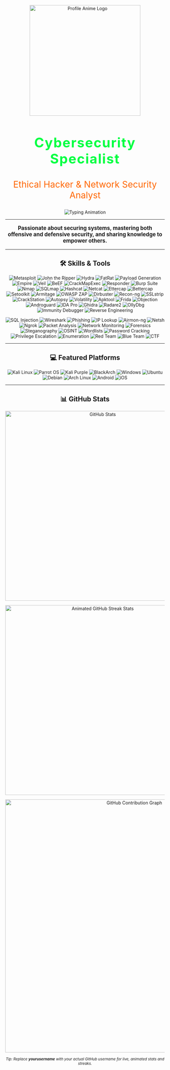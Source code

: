 <!--
  Cybersecurity Specialist | Ethical Hacker | Network Security Analyst
  Clean, modern, and professional profile section.
-->

<p align="center">
  <img src="https://i.pinimg.com/1200x/84/07/6e/84076ec56a928e569f211d5dd96f4580.jpg" width="350" alt="Profile Anime Logo"/>
</p>

<h1 align="center" style="color:#00FF41; font-weight:bold; letter-spacing:2px; font-size:3em;">Cybersecurity Specialist</h1>
<h3 align="center" style="color:#FF6600; font-weight:normal; font-size:2em;">Ethical Hacker &amp; Network Security Analyst</h3>

<p align="center">
  <img src="https://readme-typing-svg.herokuapp.com?font=Fira+Code&weight=800&size=32&pause=1000&color=00FF41&center=true&vCenter=true&width=800&height=60&lines=Defending+Digital+Frontiers;Offensive+%26+Defensive+Security;Empowering+Through+Knowledge" alt="Typing Animation" />
</p>

<hr>

<p align="center" style="font-size:1.2em;">
  <b>
    Passionate about securing systems, mastering both offensive and defensive security, and sharing knowledge to empower others.
  </b>
</p>

<hr>

<h2 align="center">🛠️ Skills &amp; Tools</h2>

<p align="center">
  <img src="https://img.shields.io/badge/Metasploit-FF0000?style=for-the-badge&logo=metasploit&logoColor=white" alt="Metasploit">
  <img src="https://img.shields.io/badge/John_the_Ripper-8B0000?style=for-the-badge&logoColor=white" alt="John the Ripper">
  <img src="https://img.shields.io/badge/Hydra-DC143C?style=for-the-badge&logoColor=white" alt="Hydra">
  <img src="https://img.shields.io/badge/FatRat-800000?style=for-the-badge&logoColor=white" alt="FatRat">
  <img src="https://img.shields.io/badge/Payload_Generation-FF4500?style=for-the-badge&logoColor=white" alt="Payload Generation">
  <img src="https://img.shields.io/badge/Empire-000000?style=for-the-badge&logoColor=white" alt="Empire">
  <img src="https://img.shields.io/badge/Veil-E10098?style=for-the-badge&logoColor=white" alt="Veil">
  <img src="https://img.shields.io/badge/BeEF-FF0000?style=for-the-badge&logoColor=white" alt="BeEF">
  <img src="https://img.shields.io/badge/CrackMapExec-2E8B57?style=for-the-badge&logoColor=white" alt="CrackMapExec">
  <img src="https://img.shields.io/badge/Responder-FFD700?style=for-the-badge&logoColor=black" alt="Responder">
  <img src="https://img.shields.io/badge/Burpsuite-FF9900?style=for-the-badge&logo=burp-suite&logoColor=white" alt="Burp Suite">
  <img src="https://img.shields.io/badge/Nmap-4682B4?style=for-the-badge&logo=nmap&logoColor=white" alt="Nmap">
  <img src="https://img.shields.io/badge/SQLmap-000000?style=for-the-badge&logoColor=white" alt="SQLmap">
  <img src="https://img.shields.io/badge/Hashcat-800080?style=for-the-badge&logoColor=white" alt="Hashcat">
  <img src="https://img.shields.io/badge/Netcat-333333?style=for-the-badge&logoColor=white" alt="Netcat">
  <img src="https://img.shields.io/badge/Ettercap-008B8B?style=for-the-badge&logoColor=white" alt="Ettercap">
  <img src="https://img.shields.io/badge/Bettercap-FF1493?style=for-the-badge&logoColor=white" alt="Bettercap">
  <img src="https://img.shields.io/badge/Setoolkit-FF6347?style=for-the-badge&logoColor=white" alt="Setoolkit">
  <img src="https://img.shields.io/badge/Armitage-00BFFF?style=for-the-badge&logoColor=white" alt="Armitage">
  <img src="https://img.shields.io/badge/OWASP_ZAP-000000?style=for-the-badge&logo=OWASP&logoColor=white" alt="OWASP ZAP">
  <img src="https://img.shields.io/badge/Dirbuster-228B22?style=for-the-badge&logoColor=white" alt="Dirbuster">
  <img src="https://img.shields.io/badge/Recon-ng-FF8C00?style=for-the-badge&logoColor=white" alt="Recon-ng">
  <img src="https://img.shields.io/badge/SSLstrip-FF0000?style=for-the-badge&logoColor=white" alt="SSLstrip">
  <img src="https://img.shields.io/badge/CrackStation-4B0082?style=for-the-badge&logoColor=white" alt="CrackStation">
  <img src="https://img.shields.io/badge/Autopsy-191970?style=for-the-badge&logoColor=white" alt="Autopsy">
  <img src="https://img.shields.io/badge/Volatility-4682B4?style=for-the-badge&logoColor=white" alt="Volatility">
  <img src="https://img.shields.io/badge/Apktool-00CED1?style=for-the-badge&logoColor=black" alt="Apktool">
  <img src="https://img.shields.io/badge/Frida-FF69B4?style=for-the-badge&logoColor=white" alt="Frida">
  <img src="https://img.shields.io/badge/Objection-FFB300?style=for-the-badge&logoColor=black" alt="Objection">
  <img src="https://img.shields.io/badge/Androguard-00FF00?style=for-the-badge&logoColor=black" alt="Androguard">
  <img src="https://img.shields.io/badge/IDA_Pro-000000?style=for-the-badge&logoColor=white" alt="IDA Pro">
  <img src="https://img.shields.io/badge/Ghidra-FF0000?style=for-the-badge&logoColor=white" alt="Ghidra">
  <img src="https://img.shields.io/badge/Radare2-8B0000?style=for-the-badge&logoColor=white" alt="Radare2">
  <img src="https://img.shields.io/badge/OllyDbg-00008B?style=for-the-badge&logoColor=white" alt="OllyDbg">
  <img src="https://img.shields.io/badge/Immunity_Debugger-FF4500?style=for-the-badge&logoColor=white" alt="Immunity Debugger">
  <img src="https://img.shields.io/badge/Reverse_Engineering-00FF41?style=for-the-badge&logoColor=black" alt="Reverse Engineering">
</p>
<p align="center">
  <img src="https://img.shields.io/badge/SQL_Injection-FF0000?style=for-the-badge&logoColor=white" alt="SQL Injection">
  <img src="https://img.shields.io/badge/Wireshark-0066CC?style=for-the-badge&logo=wireshark&logoColor=white" alt="Wireshark">
  <img src="https://img.shields.io/badge/Phishing-FF6600?style=for-the-badge&logoColor=white" alt="Phishing">
  <img src="https://img.shields.io/badge/IP_Lookup-4169E1?style=for-the-badge&logoColor=white" alt="IP Lookup">
  <img src="https://img.shields.io/badge/Airmon--ng-00FF00?style=for-the-badge&logoColor=black" alt="Airmon-ng">
  <img src="https://img.shields.io/badge/Netsh-0078D4?style=for-the-badge&logoColor=white" alt="Netsh">
  <img src="https://img.shields.io/badge/Ngrok-1F1E37?style=for-the-badge&logoColor=white" alt="Ngrok">
  <img src="https://img.shields.io/badge/Packet_Analysis-00BFFF?style=for-the-badge&logoColor=white" alt="Packet Analysis">
  <img src="https://img.shields.io/badge/Network_Monitoring-00FF41?style=for-the-badge&logoColor=black" alt="Network Monitoring">
  <img src="https://img.shields.io/badge/Forensics-8B008B?style=for-the-badge&logoColor=white" alt="Forensics">
  <img src="https://img.shields.io/badge/Steganography-FF69B4?style=for-the-badge&logoColor=white" alt="Steganography">
  <img src="https://img.shields.io/badge/OSINT-00CED1?style=for-the-badge&logoColor=black" alt="OSINT">
  <img src="https://img.shields.io/badge/Wordlists-FFD700?style=for-the-badge&logoColor=black" alt="Wordlists">
  <img src="https://img.shields.io/badge/Password_Cracking-FF0000?style=for-the-badge&logoColor=white" alt="Password Cracking">
  <img src="https://img.shields.io/badge/Privilege_Escalation-FF8C00?style=for-the-badge&logoColor=white" alt="Privilege Escalation">
  <img src="https://img.shields.io/badge/Enumeration-00BFFF?style=for-the-badge&logoColor=white" alt="Enumeration">
  <img src="https://img.shields.io/badge/Red_Team-FF0000?style=for-the-badge&logoColor=white" alt="Red Team">
  <img src="https://img.shields.io/badge/Blue_Team-00FF41?style=for-the-badge&logoColor=black" alt="Blue Team">
  <img src="https://img.shields.io/badge/CTF-FFD700?style=for-the-badge&logoColor=black" alt="CTF">
</p>

<hr>

<h2 align="center">💻 Featured Platforms</h2>
<p align="center">
  <img src="https://img.shields.io/badge/Kali_Linux-000000?style=for-the-badge&logo=kali-linux&logoColor=white" alt="Kali Linux">
  <img src="https://img.shields.io/badge/Parrot_OS-00CED1?style=for-the-badge&logo=parrot-security&logoColor=black" alt="Parrot OS">
  <img src="https://img.shields.io/badge/Kali_Purple-800080?style=for-the-badge&logoColor=white" alt="Kali Purple">
  <img src="https://img.shields.io/badge/BlackArch-FF0000?style=for-the-badge&logoColor=white" alt="BlackArch">
  <img src="https://img.shields.io/badge/Windows-0078D6?style=for-the-badge&logo=windows&logoColor=white" alt="Windows">
  <img src="https://img.shields.io/badge/Ubuntu-E95420?style=for-the-badge&logo=ubuntu&logoColor=white" alt="Ubuntu">
  <img src="https://img.shields.io/badge/Debian-A81D33?style=for-the-badge&logo=debian&logoColor=white" alt="Debian">
  <img src="https://img.shields.io/badge/Arch_Linux-1793D1?style=for-the-badge&logo=arch-linux&logoColor=white" alt="Arch Linux">
  <img src="https://img.shields.io/badge/Android-3DDC84?style=for-the-badge&logo=android&logoColor=white" alt="Android">
  <img src="https://img.shields.io/badge/iOS-000000?style=for-the-badge&logo=apple&logoColor=white" alt="iOS">
</p>

<hr>

<h2 align="center">📊 GitHub Stats</h2>
<p align="center">
  <img src="https://github-readme-stats.vercel.app/api?username=yourusername&show_icons=true&theme=radical&hide_border=true&bg_color=000000&title_color=00FF41&icon_color=FF6600&text_color=FFFFFF&custom_title=🔥%20GitHub%20Stats%20🔥" alt="GitHub Stats" width="600"/>
</p>
<p align="center">
  <img src="https://github-readme-streak-stats.herokuapp.com/?user=yourusername&theme=react&hide_border=true&background=000000&stroke=00FF41&ring=FF0000&fire=FF6600&currStreakNum=00FF41&sideNums=00FF41&currStreakLabel=FF0000&sideLabels=FF0000&dates=FFFFFF&mode=weekly&date_format=M%20j%5B%2C%20Y%5D" alt="Animated GitHub Streak Stats" width="600"/>
</p>
<p align="center">
  <img src="https://github-readme-activity-graph.vercel.app/graph?username=yourusername&theme=react-dark&bg_color=000000&color=00FF41&line=FF6600&point=FF0000&hide_border=true&custom_title=Contribution%20Graph" alt="GitHub Contribution Graph" width="800"/>
</p>
<p align="center">
  <sub><i>Tip: Replace <b>yourusername</b> with your actual GitHub username for live, animated stats and streaks.</i></sub>
</p>

<!--
  For best results, update badge links and username as needed.
  Designed for clarity and professionalism.
  GitHub stats and streaks are now animated and visually enhanced.
  Now with even more tools and a bigger, bolder anime profile image!
-->

